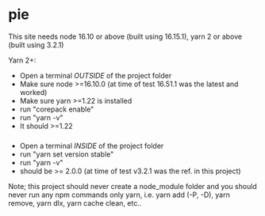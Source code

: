 # pie

This site needs node 16.10 or above (built using 16.15.1), yarn 2 or above (built using 3.2.1)

Yarn 2+:

- Open a terminal *OUTSIDE* of the project folder
- Make sure node >=16.10.0 (at time of test 16.51.1 was the latest and worked)
- Make sure yarn >=1.22 is installed
- run "corepack enable"
- run "yarn -v"
- It should >=1.22
###
- Open a terminal *INSIDE* of the project folder
- run "yarn set version stable"
- run "yarn -v"
- should be >= 2.0.0 (at time of test v3.2.1 was the ref. in this project)

Note; this project should never create a node_module folder and you should never run any npm commands only yarn, i.e. yarn add (-P, -D), yarn remove, yarn dlx, yarn cache clean, etc..